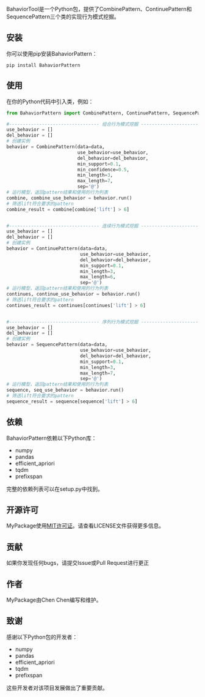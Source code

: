 BahaviorTool是一个Python包，提供了CombinePattern、ContinuePattern和SequencePattern三个类的实现行为模式挖掘。

## 安装

你可以使用pip安装BahaviorPattern：

```
pip install BahaviorPattern
```

## 使用

在你的Python代码中引入类，例如：

```python
from BahaviorPattern import CombinePattern, ContinuePattern, SequencePattern

#--------------------------------- 组合行为模式挖掘 ---------------------------------#
use_behavior = []
del_behavior = []
# 创建实例
behavior = CombinePattern(data=data, 
                          use_behavior=use_behavior, 
                          del_behavior=del_behavior, 
                          min_support=0.1, 
                          min_confidence=0.5, 
                          min_length=3, 
                          max_length=7, 
                          sep='@') 
# 运行模型，返回pattern结果和使用的行为列表
combine, combine_use_behavior = behavior.run() 
# 筛选lift符合要求的pattern
combine_result = combine[combine['lift'] > 6] 


#--------------------------------- 连续行为模式挖掘 ---------------------------------#
use_behavior = []
del_behavior = []
# 创建实例
behavior = ContinuePattern(data=data, 
                           use_behavior=use_behavior, 
                           del_behavior=del_behavior, 
                           min_support=0.1, 
                           min_length=3, 
                           max_length=6, 
                           sep='@') 
# 运行模型，返回pattern结果和使用的行为列表
continues, continue_use_behavior = behavior.run() 
# 筛选lift符合要求的pattern
continues_result = continues[continues['lift'] > 6] 


#--------------------------------- 序列行为模式挖掘 ---------------------------------#
use_behavior = []
del_behavior = []
# 创建实例
behavior = SequencePattern(data=data, 
                           use_behavior=use_behavior, 
                           del_behavior=del_behavior, 
                           min_support=0.1,
                           min_length=3, 
                           max_length=7, 
                           sep='@') 
# 运行模型，返回pattern结果和使用的行为列表
sequence, seq_use_behavior = behavior.run() 
# 筛选lift符合要求的pattern
sequence_result = sequence[sequence['lift'] > 6] 
```

## 依赖

BahaviorPattern依赖以下Python库：

- numpy
- pandas
- efficient_apriori
- tqdm
- prefixspan

完整的依赖列表可以在setup.py中找到。

## 开源许可

MyPackage使用[MIT许可证](https://opensource.org/licenses/MIT)。请查看LICENSE文件获得更多信息。

## 贡献

如果你发现任何bugs，请提交Issue或Pull Request进行更正

## 作者

MyPackage由Chen Chen编写和维护。

## 致谢

感谢以下Python包的开发者：

- numpy
- pandas
- efficient_apriori
- tqdm
- prefixspan

这些开发者对该项目发展做出了重要贡献。
